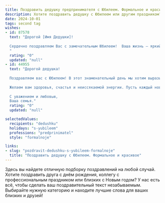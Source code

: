 ```yaml
---
title: Поздравить дедушку предпринимателя с Юбилеем. Формальное и красивое
description: Хотите поздравить дедушку с Юбилеем или другим праздником? Наш ИИ создаст незабываемое поздравление, а вы обязательно выделитесь среди других.  
date: 2024-10-01
tags: second tag
wishes:
- id: 87578
  text: "Дорогой [Имя Дедушки]!
  
  Сердечно поздравляем Вас с замечательным Юбилеем!  Ваша жизнь – яркий пример целеустремленности, трудолюбия и предпринимательского таланта.  Мы глубоко уважаем Ваш вклад в развитие [отрасль, если известна] и восхищаемся Вашими достижениями.  Желаем Вам крепкого здоровья, бодрости духа, семейного благополучия и многих лет жизни, полных радости и счастья!
  "
  rating: "0"
  updated: "null"
- id: 44955
  text: "Дорогой дедушка!
  
  Поздравляем вас с Юбилеем! В этот знаменательный день мы хотим выразить вам нашу искреннюю благодарность и восхищение вашим жизненным путем. Ваши достижения в качестве предпринимателя вдохновляют и служат примером для всех нас. Вы проявили выдающуюся целеустремленность, мужество и мудрость, создавая свой бизнес и помогая другим.
  
  Желаем вам здоровья, счастья и неиссякаемой энергии. Пусть каждый новый день дарит вам радость, комфорт и удовлетворение от сделанного. Мы гордимся вами и надеемся на многие теплые моменты в кругу семьи.
  
  С уважением и любовью,
  Ваша семья."
  rating: "0"
  updated: "null"

selectedValues:
  recipients: "dedushku"
  holidays: "s-yubileem"
  professions: "predprinimatel"
  style: "formalnoje"

links:
- slug: "pozdravit-dedushku-s-yubileem-formalnoje"
  title: "Поздравить дедушку с Юбилеем. Формальное и красивое"
---
```


Здесь вы найдете отличную подборку поздравлений на любой случай.
Хотите поздравить друга с днём рождения, коллегу с профессиональным праздником или близких с Новым годом? У нас есть всё, чтобы сделать ваш поздравительный текст незабываемым. Выбирайте нужную категорию и находите лучшие слова для ваших близких и друзей!
